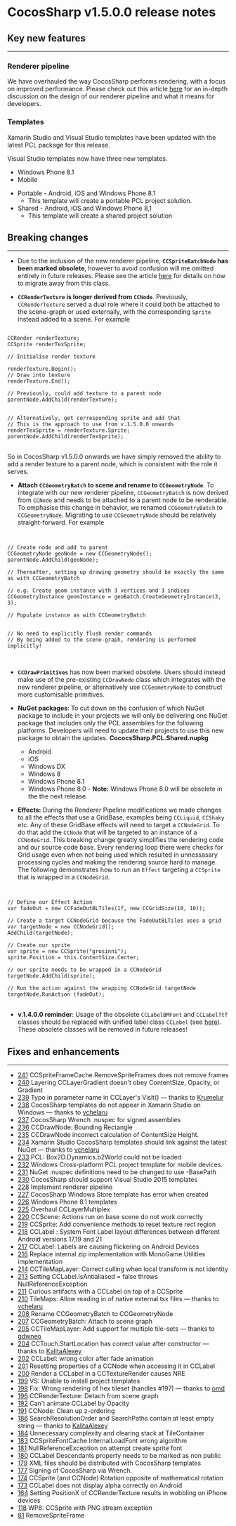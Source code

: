 # CocosSharp v1.5.0.0 release notes

## Key new features
 ---

### Renderer pipeline

We have overhauled the way CocosSharp performs rendering, with a focus on improved performance. Please check out this article [here](link_to_forum_post) for an in-depth discussion on the design of our renderer pipeline and what it means for developers.

### Templates

Xamarin Studio and Visual Studio templates have been updated with the latest PCL package for this release.

Visual Studio templates now have three new templates.
* Windows Phone 8.1
* Mobile
 - Portable - Android, iOS and Windows Phone 8.1
   - This template will create a portable PCL project solution.  
 - Shared - Android, iOS and Windows Phone 8,1
   - This template will create a shared project solution 

## Breaking changes
 ---

* Due to the inclusion of the new renderer pipeline, __<code>CCSpriteBatchNode</code> has been marked obsolete__, however to avoid confusion will me omitted entirely in future releases. Please see the article [here](link_to_forum_post) for details on how to migrate away from this class.


* __<code>CCRenderTexture</code> is longer derived from <code>CCNode</code>__. Previously, <code>CCRenderTexture</code> served a dual role where it could both be attached to the scene-graph or used externally, with the corresponding <code>Sprite</code> instead added to a scene. For example

<pre>
<code>
CCRender renderTexture;
CCSprite renderTexSprite;

// Initialise render texture

renderTexture.Begin();
// Draw into texture
renderTexture.End();

// Previously, could add texture to a parent node
parentNode.AddChild(renderTexture);


// Alternatively, get corresponding sprite and add that
// This is the approach to use from v.1.5.0.0 onwards
renderTexSprite = renderTexture.Sprite;
parentNode.AddChild(renderTexSprite);
</code>
</pre>

So in CocosSharp v1.5.0.0 onwards we have simply removed the ability to add a render texture to a parent node, which is consistent with the role it serves.

* __Attach <code>CCGeometryBatch</code> to scene and rename to <code>CCGeometryNode</code>__. To integrate with our new renderer pipeline, <code>CCGeometryBatch</code> is now derived from <code>CCNode</code> and needs to be attached to a parent node to be renderable. To emphasise this change in behavior, we renamed <code>CCGeometryBatch</code> to <code>CCGeometryNode</code>. Migrating to use <code>CCGeometryNode</code> should be relatively straight-forward. For example

<pre>
<code>
	
// Create node and add to parent
CCGeometryNode geoNode = new CCGeometryNode();
parentNode.AddChild(geoNode);

// Thereafter, setting up drawing geometry should be exactly the same as with CCGeometryBatch

// e.g. Create geom instance with 3 vertices and 3 indices
CCGeometryInstance geomInstance = geoBatch.CreateGeometryInstance(3, 3);

// Populate instance as with CCGeometryBatch


// No need to explicitly flush render commands
// By being added to the scene-graph, rendering is performed implicitly!

</code>
</pre>


* __<code>CCDrawPrimitives</code>__ has now been marked obsolete. Users should instead make use of the pre-existing <code>CCDrawNode</code> class which integrates with the new renderer pipeline, or alternatively use <code>CCGeometryNode</code> to construct more customisable primitives.

* __NuGet packages__: To cut down on the confusion of which NuGet package to include in your projects we will only be delivering one NuGet package that includes only the PCL assemblies for the following platforms.  Developers will need to update their projects to use this new package to obtain the updates.  __CococsSharp.PCL.Shared.nupkg__
  *  Android
  *  iOS
  *  Windows DX
  *  Windows 8
  *  Windows Phone 8.1
  *  Windows Phone 8.0 - __Note:__ Windows Phone 8.0 will be obsolete in the the next release.

* __Effects:__ During the Renderer Pipeline modifications we made changes to all the effects that use a GridBase, examples being <code>CCLiquid</code>, <code>CCShaky</code> etc.  Any of these GridBase effects will need to target a <code>CCNodeGrid</code>.  To do that add the <code>CCNode</code> that will be targeted to an instance of a <code>CCNodeGrid</code>.  This breaking change greatly simplifies the rendering code and our source code base.  Every rendering loop there were checks for Grid usage even when not being used which resulted in unnessasary processing cycles and making the rendering source hard to manage. The following demonstrates how to run an <code>Effect</code> targeting a <code>CCSprite</code> that is wrapped in a <code>CCNodeGrid</code>.

<pre>
<code>

// Define our Effect Action
var fadeOut = new CCFadeOutBLTiles(1f, new CCGridSize(10, 10));

// Create a target CCNodeGrid because the FadeOutBLTiles uses a grid
var targetNode = new CCNodeGrid();
AddChild(targetNode);

// Create our sprite
var sprite = new CCSprite("grosinni");
sprite.Position = this.ContentSize.Center;

// our sprite needs to be wrapped in a CCNodeGrid
targetNode.AddChild(sprite);

// Run the action against the wrapping CCNodeGrid targetNode 
targetNode.RunAction (fadeOut);
</code>
</pre>

* __v.1.4.0.0 reminder__: Usage of the obsolete <code>CCLabelBMFont</code> and <code>CCLabelTtf</code> classes should be replaced with unified label class <code>CCLabel</code> (see [here](http://forums.xamarin.com/discussion/37873/cocossharp-v1-4-0-0-release)). These obsolete classes will be removed in future releases!

## Fixes and enhancements 
 ---
* [241](https://github.com/mono/CocosSharp/issues/241) CCSpriteFrameCache.RemoveSpriteFrames does not remove frames
* [240](https://github.com/mono/CocosSharp/issues/240) Layering CCLayerGradient doesn't obey ContentSize, Opacity, or Gradient
* [239](https://github.com/mono/CocosSharp/issues/239) Typo in parameter name in CCLayer's Visit() &mdash; thanks to [Krumelur](https://github.com/Krumelur)
* [238](https://github.com/mono/CocosSharp/issues/238) CocosSharp templates do not appear in Xamarin Studio on Windows &mdash; thanks to [vchelaru](https://github.com/vchelaru)
* [237](https://github.com/mono/CocosSharp/issues/237) CocosSharp Wrench .nuspec for signed assemblies
* [236](https://github.com/mono/CocosSharp/issues/236) CCDrawNode: Bounding Rectangle
* [235](https://github.com/mono/CocosSharp/issues/235) CCDrawNode incorrect calculation of ContentSize Height.
* [234](https://github.com/mono/CocosSharp/issues/234) Xamarin Studio CocosSharp templates should link against the latest NuGet &mdash; thanks to [vchelaru](https://github.com/vchelaru)
* [233](https://github.com/mono/CocosSharp/issues/233) PCL: Box2D.Dynamics.b2World could not be loaded
* [232](https://github.com/mono/CocosSharp/issues/232) Windows Cross-platform PCL project template for mobile devices.
* [231](https://github.com/mono/CocosSharp/issues/231) NuGet .nuspec definitions need to be changed to use -BasePath
* [230](https://github.com/mono/CocosSharp/issues/230) CocosSharp should support Visual Studio 2015 templates
* [228](https://github.com/mono/CocosSharp/issues/228) Implement renderer pipeline
* [227](https://github.com/mono/CocosSharp/issues/227) CocosSharp Windows Store template has error when created
* [226](https://github.com/mono/CocosSharp/issues/226) Windows Phone 8.1 templates
* [225](https://github.com/mono/CocosSharp/issues/225) Overhaul CCLayerMultiplex
* [220](https://github.com/mono/CocosSharp/issues/220) CCScene: Actions run on base scene do not work correctly
* [219](https://github.com/mono/CocosSharp/issues/219) CCSprite: Add convenience methods to reset texture rect region
* [218](https://github.com/mono/CocosSharp/issues/218) CCLabel : System Font Label layout differences between different Android versions 17,19 and 21
* [217](https://github.com/mono/CocosSharp/issues/217) CCLabel: Labels are causing flickering on Android Devices
* [216](https://github.com/mono/CocosSharp/issues/216) Replace internal zip implementation with MonoGame.Utilities implementation 
* [214](https://github.com/mono/CocosSharp/issues/214) CCTileMapLayer: Correct culling when local transform is not identity  
* [213](https://github.com/mono/CocosSharp/issues/213) Setting CCLabel.IsAntialiased = false throws NullReferenceException
* [211](https://github.com/mono/CocosSharp/issues/211) Curious artifacts with a CCLabel on top of a CCSprite
* [210](https://github.com/mono/CocosSharp/issues/210) TileMaps: Allow reading in of native external tsx files &mdash; thanks to [vchelaru](https://github.com/vchelaru)
* [208](https://github.com/mono/CocosSharp/issues/208) Rename CCGeometryBatch to CCGeometryNode
* [207](https://github.com/mono/CocosSharp/issues/207) CCGeometryBatch: Attach to scene graph
* [205](https://github.com/mono/CocosSharp/pull/205) CCTileMapLayer: Add support for multiple tile-sets &mdash; thanks to [gdwneo](https://github.com/gdwneo)
* [204](https://github.com/mono/CocosSharp/pull/204) CCTouch.StartLocation has correct value after constructor &mdash; thanks to [KalitaAlexey](https://github.com/KalitaAlexey)
* [202](https://github.com/mono/CocosSharp/issues/202) CCLabel: wrong color after fade animation
* [201](https://github.com/mono/CocosSharp/issues/201) Resetting properties of a CCNode when accessing it in CCLabel
* [200](https://github.com/mono/CocosSharp/issues/200) Render a CCLabel in a CCTextureRender causes NRE
* [199](https://github.com/mono/CocosSharp/issues/199) VS: Unable to install project templates
* [198](https://github.com/mono/CocosSharp/pull/198) Fix: Wrong rendering of hex tileset (handles #197) &mdash; thanks to [omd](https://github.com/omd)
* [196](https://github.com/mono/CocosSharp/issues/196) CCRenderTexture: Detach from scene graph
* [192](https://github.com/mono/CocosSharp/issues/192) Can't animate CCLabel by Opacity
* [191](https://github.com/mono/CocosSharp/issues/191) CCNode: Clean up z-ordering
* [186](https://github.com/mono/CocosSharp/pull/186) SearchResolutionOrder and SearchPaths contain at least empty string &mdash; thanks to [KalitaAlexey](https://github.com/KalitaAlexey)
* [184](https://github.com/mono/CocosSharp/issues/184) Unnecessary complexity and clearing stack at TileContainer
* [183](https://github.com/mono/CocosSharp/issues/183) CCSpriteFontCache InternalLoadFont wrong algorithm
* [181](https://github.com/mono/CocosSharp/issues/181) NullReferenceException on attempt create sprite font
* [180](https://github.com/mono/CocosSharp/issues/180) CCLabel Descendants property needs to be marked as non public
* [179](https://github.com/mono/CocosSharp/issues/179) XML files should be distributed with CocosSharp templates
* [177](https://github.com/mono/CocosSharp/issues/177) Signing of CocosSharp via Wrench.
* [174](https://github.com/mono/CocosSharp/issues/174) CCSprite (and CCNode) Rotation opposite of mathematical rotation
* [173](https://github.com/mono/CocosSharp/issues/173) CCLabel does not display alpha correctly on Android
* [164](https://github.com/mono/CocosSharp/issues/164) Setting PositionX of CCRenderTexture results in wobbling on iPhone devices
* [118](https://github.com/mono/CocosSharp/issues/118) WP8: CCSprite with PNG stream exception
* [81](https://github.com/mono/CocosSharp/issues/81) RemoveSpriteFrame
